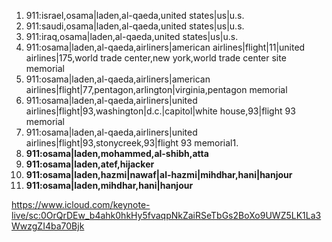 1. 911:israel,osama|laden,al-qaeda,united states|us|u.s.
1. 911:saudi,osama|laden,al-qaeda,united states|us|u.s.
1. 911:iraq,osama|laden,al-qaeda,united states|us|u.s.
1. 911:osama|laden,al-qaeda,airliners|american airlines|flight|11|united airlines|175,world trade center,new york,world trade center site memorial
1. 911:osama|laden,al-qaeda,airliners|american airlines|flight|77,pentagon,arlington|virginia,pentagon memorial
1. 911:osama|laden,al-qaeda,airliners|united airlines|flight|93,washington|d.c.|capitol|white house,93|flight 93 memorial
1. 911:osama|laden,al-qaeda,airliners|united airlines|flight|93,stonycreek,93|flight 93 memorial1. 
1. **911:osama|laden,mohammed,al-shibh,atta**
1. **911:osama|laden,atef,hijacker**
1. **911:osama|laden,hazmi|nawaf|al-hazmi|mihdhar,hani|hanjour**
1. **911:osama|laden,mihdhar,hani|hanjour**

https://www.icloud.com/keynote-live/sc:0OrQrDEw_b4ahk0hkHy5fvaqpNkZaiRSeTbGs2BoXo9UWZ5LK1La3WwzgZI4ba70Bjk

